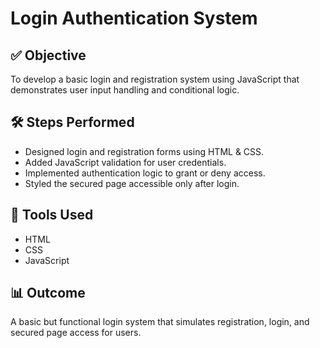 # Login Authentication System

## ✅ Objective
To develop a basic login and registration system using JavaScript that demonstrates user input handling and conditional logic.

## 🛠️ Steps Performed
- Designed login and registration forms using HTML & CSS.
- Added JavaScript validation for user credentials.
- Implemented authentication logic to grant or deny access.
- Styled the secured page accessible only after login.

## 🧰 Tools Used
- HTML
- CSS
- JavaScript

## 📊 Outcome
A basic but functional login system that simulates registration, login, and secured page access for users.
